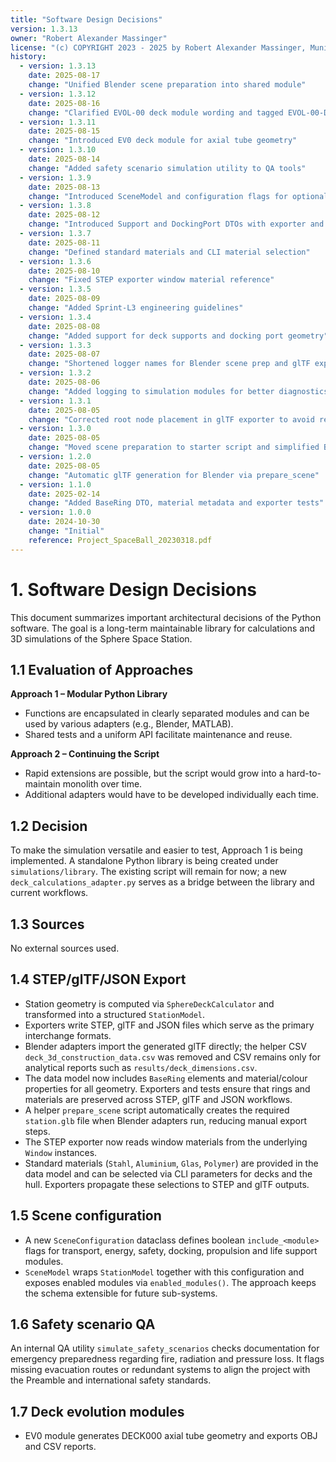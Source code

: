 ```yaml
---
title: "Software Design Decisions"
version: 1.3.13
owner: "Robert Alexander Massinger"
license: "(c) COPYRIGHT 2023 - 2025 by Robert Alexander Massinger, Munich, Germany. ALL RIGHTS RESERVED."
history:
  - version: 1.3.13
    date: 2025-08-17
    change: "Unified Blender scene preparation into shared module"
  - version: 1.3.12
    date: 2025-08-16
    change: "Clarified EVOL-00 deck module wording and tagged EVOL-00-DECK000-v0.1.0"
  - version: 1.3.11
    date: 2025-08-15
    change: "Introduced EV0 deck module for axial tube geometry"
  - version: 1.3.10
    date: 2025-08-14
    change: "Added safety scenario simulation utility to QA tools"
  - version: 1.3.9
    date: 2025-08-13
    change: "Introduced SceneModel and configuration flags for optional modules"
  - version: 1.3.8
    date: 2025-08-12
    change: "Introduced Support and DockingPort DTOs with exporter and CLI integration"
  - version: 1.3.7
    date: 2025-08-11
    change: "Defined standard materials and CLI material selection"
  - version: 1.3.6
    date: 2025-08-10
    change: "Fixed STEP exporter window material reference"
  - version: 1.3.5
    date: 2025-08-09
    change: "Added Sprint-L3 engineering guidelines"
  - version: 1.3.4
    date: 2025-08-08
    change: "Added support for deck supports and docking port geometry"
  - version: 1.3.3
    date: 2025-08-07
    change: "Shortened logger names for Blender scene prep and glTF exporter"
  - version: 1.3.2
    date: 2025-08-06
    change: "Added logging to simulation modules for better diagnostics"
  - version: 1.3.1
    date: 2025-08-05
    change: "Corrected root node placement in glTF exporter to avoid recursion"
  - version: 1.3.0
    date: 2025-08-05
    change: "Moved scene preparation to starter script and simplified Blender adapter"
  - version: 1.2.0
    date: 2025-08-05
    change: "Automatic glTF generation for Blender via prepare_scene"
  - version: 1.1.0
    date: 2025-02-14
    change: "Added BaseRing DTO, material metadata and exporter tests"
  - version: 1.0.0
    date: 2024-10-30
    change: "Initial"
    reference: Project_SpaceBall_20230318.pdf
---
```

# 1. Software Design Decisions

This document summarizes important architectural decisions of the Python software. The goal is a long-term maintainable library
for calculations and 3D simulations of the Sphere Space Station.

## 1.1 Evaluation of Approaches

**Approach 1 – Modular Python Library**
- Functions are encapsulated in clearly separated modules and can be used by various adapters (e.g., Blender, MATLAB).
- Shared tests and a uniform API facilitate maintenance and reuse.

**Approach 2 – Continuing the Script**
- Rapid extensions are possible, but the script would grow into a hard-to-maintain monolith over time.
- Additional adapters would have to be developed individually each time.

## 1.2 Decision

To make the simulation versatile and easier to test, Approach 1 is being implemented. A standalone Python library is being created under `simulations/library`. The existing script will remain for now; a new `deck_calculations_adapter.py` serves as a bridge between the library and current workflows.

## 1.3 Sources

No external sources used.

## 1.4 STEP/glTF/JSON Export

- Station geometry is computed via `SphereDeckCalculator` and transformed into a structured `StationModel`.
- Exporters write STEP, glTF and JSON files which serve as the primary interchange formats.
- Blender adapters import the generated glTF directly; the helper CSV `deck_3d_construction_data.csv` was removed and CSV remains only for analytical reports such as `results/deck_dimensions.csv`.
- The data model now includes `BaseRing` elements and material/colour properties for all geometry. Exporters and tests ensure that rings and materials are preserved across STEP, glTF and JSON workflows.
- A helper `prepare_scene` script automatically creates the required `station.glb`
  file when Blender adapters run, reducing manual export steps.
- The STEP exporter now reads window materials from the underlying `Window` instances.
- Standard materials (`Stahl`, `Aluminium`, `Glas`, `Polymer`) are provided in the data model and can be selected via CLI parameters for decks and the hull. Exporters propagate these selections to STEP and glTF outputs.

## 1.5 Scene configuration

- A new `SceneConfiguration` dataclass defines boolean `include_<module>` flags for transport,
  energy, safety, docking, propulsion and life support modules.
- `SceneModel` wraps `StationModel` together with this configuration and exposes enabled
  modules via `enabled_modules()`. The approach keeps the schema extensible for future
  sub-systems.

## 1.6 Safety scenario QA

An internal QA utility `simulate_safety_scenarios` checks documentation for
emergency preparedness regarding fire, radiation and pressure loss. It flags
missing evacuation routes or redundant systems to align the project with the
Preamble and international safety standards.

## 1.7 Deck evolution modules

- EV0 module generates DECK000 axial tube geometry and exports OBJ and CSV reports.
